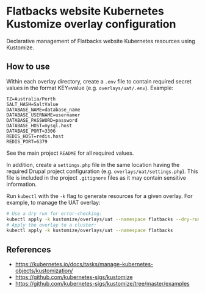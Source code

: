 # Flatbacks website Kubernetes Kustomize overlay configuration

Declarative management of Flatbacks website Kubernetes resources using Kustomize.

## How to use

Within each overlay directory, create a `.env` file to contain required secret
values in the format KEY=value (e.g. `overlays/uat/.env`). Example:

    TZ=Australia/Perth
    SALT_HASH=SaltValue
    DATABASE_NAME=database_name
    DATABASE_USERNAME=usernamer
    DATABASE_PASSWORD=password
    DATABASE_HOST=mysql.host
    DATABASE_PORT=3306
    REDIS_HOST=redis.host
    REDIS_PORT=6379

See the main project `README` for all required values.

In addition, create a `settings.php` file in the same location having the required
Drupal project configuration (e.g. `overlays/uat/settings.php`). This file is
included in the project `.gitignore` files as it may contain sensitive information.

Run `kubectl` with the `-k` flag to generate resources for a given overlay.
For example, to manage the UAT overlay:

```bash
# Use a dry run for error-checking:
kubectl apply -k kustomize/overlays/uat --namespace flatbacks --dry-run=client
# Apply the overlay to a cluster:
kubectl apply -k kustomize/overlays/uat --namespace flatbacks
```

## References

- <https://kubernetes.io/docs/tasks/manage-kubernetes-objects/kustomization/>
- <https://github.com/kubernetes-sigs/kustomize>
- <https://github.com/kubernetes-sigs/kustomize/tree/master/examples>
